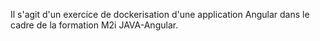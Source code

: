 Il s'agit d'un exercice de dockerisation d'une application Angular dans le cadre de la formation M2i JAVA-Angular.